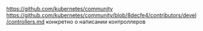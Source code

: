 https://github.com/kubernetes/community
https://github.com/kubernetes/community/blob/8decfe4/contributors/devel/controllers.md конкретно о написании контроллеров